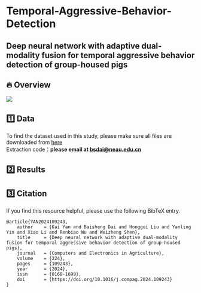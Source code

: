 # Temporal-Aggressive-Behavior-Detection
## Deep neural network with adaptive dual-modality fusion for temporal aggressive behavior detection of group-housed pigs

## 🔥 Overview
![](./figs/framework.png)

## 1️⃣ Data
To find the dataset used in this study, please make sure all files are downloaded from [here](https://pan.baidu.com/s/1knwfh46GtiSWgxy8JoXN8g)  
Extraction code：**please email at bsdai@neau.edu.cn**


## 2️⃣ Results


## 3️⃣ Citation
If you find this resource helpful, please use the following BibTeX entry.
```
@article{YAN2024109243,
    author    = {Kai Yan and Baisheng Dai and Honggui Liu and Yanling Yin and Xiao Li and Renbiao Wu and Weizheng Shen},
    title     = {Deep neural network with adaptive dual-modality fusion for temporal aggressive behavior detection of group-housed pigs},
    journal   = {Computers and Electronics in Agriculture},
    volume    = {224},
    pages     = {109243},
    year      = {2024},
    issn      = {0168-1699},
    doi       = {https://doi.org/10.1016/j.compag.2024.109243}
}
```
